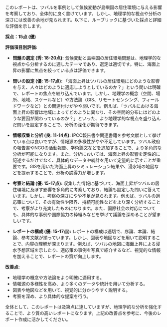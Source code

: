 このレポートは、ツバルを事例として気候変動が島嶼国の居住環境に与える影響を考察しており、全体的に良く書けています。しかし、地理学的な視点や分析の深さには改善の余地が見られます。以下に、ルーブリックに基づいた採点と詳細な評価を示します。

**採点：15点 (優)**

**評価項目別評価:**

* **問題の選定 (秀: 18-20点):** 気候変動と島嶼国の居住環境問題は、地理学的な視点から分析するのに適したテーマであり、選定は適切です。特に、海面上昇の影響に焦点を絞っている点は評価できます。

* **問いの設定 (優: 15-17点):**  「海面上昇はツバルの居住環境にどのような影響を与え、人々はどのように適応しようとしているのか？」という問いは明確で、レポートの焦点を絞り込んでいます。しかし、地理学の概念（空間、場所、地域、スケールなど）や方法論（GIS、リモートセンシング、フィールドワークなど）との関連付けがやや弱いです。例えば、「ツバルにおける海面上昇の影響は地域によってどのように異なり、その空間的分布にはどのような要因が関わっているのか？」といった、より地理学的な視点を盛り込んだ問いを設定することで、分析の深化が期待できます。

* **情報収集と分析 (良: 11-14点):** IPCC報告書や関連書籍を参考文献として挙げている点は良いですが、情報源の多様性がやや不足しています。ツバル政府の報告書やNGOの活動報告、学術論文などを追加することで、より多角的な分析が可能になります。また、分析においては、海面上昇の影響を定性的に記述するだけでなく、具体的なデータや統計を用いて定量的に示すことが重要です。GISを用いた海面上昇のシミュレーション結果や、浸水域の地図などを提示することで、分析の説得力が増します。

* **考察と結論 (優: 15-17点):**  収集した情報に基づいて、海面上昇がツバルの居住環境に及ぼす影響を多角的に考察しており、結論も設定した問いに答えています。しかし、考察の深さにやや不足が見られます。例えば、ツバルの適応策について、その有効性や限界、持続可能性などをより深く分析することで、考察がより充実したものになります。また、国際社会の対応についても、具体的な事例や国際協力の枠組みなどを挙げて議論を深めることが望ましいです。

* **レポートの構成 (優: 15-17点):** レポートの構成は適切で、序論、本論、結論、参考文献が揃っています。しかし、図表や地図などを用いて説明することで、内容の理解が深まります。例えば、ツバルの地図に海面上昇による浸水予想区域を示したり、適応策の事例を写真で紹介するなど、視覚的な情報を加えることで、レポートの質が向上します。


**改善点:**

* 地理学の概念や方法論をより明確に適用する。
* 情報源の多様性を高め、より多くのデータや統計を用いて分析する。
* 図表や地図などを用いて、視覚的に分かりやすく説明する。
* 考察を深め、より具体的な提案を行う。


全体として、このレポートは及第点に達していますが、地理学的な分析を強化することで、より質の高いレポートになります。上記の改善点を参考に、今後のレポート作成に活かしてください。
